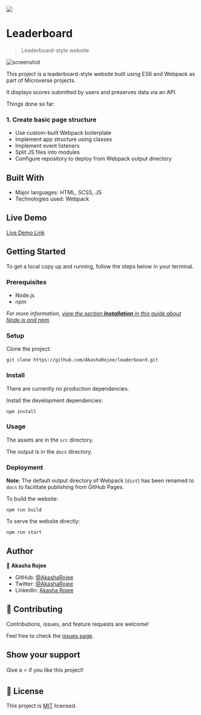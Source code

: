 ![](https://img.shields.io/badge/Microverse-blueviolet)

# Leaderboard

> Leaderboard-style website

![screenshot](screenshot-mobile.png)

This project is a leaderboard-style website built using ES6 and Webpack as part of Microverse projects.

It displays scores submitted by users and preserves data via an API.

Things done so far:

### 1. Create basic page structure

- Use custom-built Webpack boilerplate
- Implement app structure using classes
- Implement event listeners
- Split JS files into modules
- Configure repository to deploy from Webpack output directory

## Built With

- Major languages: HTML, SCSS, JS
- Technologies used: Webpack

## Live Demo

[Live Demo Link](https://AkashaRojee.github.io/leaderboard)

## Getting Started

To get a local copy up and running, follow the steps below in your terminal.

### Prerequisites

- Node.js
- npm

_For more information, <a href="https://www.akasharojee.codes/2021/06/20/intro-to-nodejs-and-npm.html" target="_blank">view the section **Installation** in this guide about Node.js and npm</a>._

### Setup

Clone the project:

```
git clone https://github.com/AkashaRojee/leaderboard.git
```

### Install

There are currently no production dependencies.

Install the development dependencies:

```
npm install
```

### Usage

The assets are in the `src` directory.

The output is in the `docs` directory.

### Deployment

**Note**: The default output directory of Webpack (`dist`) has been renamed to `docs` to facilitate publishing from GitHub Pages.

To build the website:

```
npm run build
```

To serve the website directly:

```
npm run start
```

## Author

👤 **Akasha Rojee**

- GitHub: [@AkashaRojee](https://github.com/AkashaRojee)
- Twitter: [@AkashaRojee](https://twitter.com/AkashaRojee)
- LinkedIn: [Akasha Rojee](https://linkedin.com/in/AkashaRojee)

## 🤝 Contributing

Contributions, issues, and feature requests are welcome!

Feel free to check the [issues page](../../issues/).

## Show your support

Give a ⭐️ if you like this project!

## 📝 License

This project is [MIT](./MIT.md) licensed.